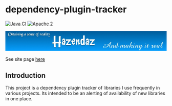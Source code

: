 ﻿# dependency-plugin-tracker #

[![Java CI](https://github.com/hazendaz/dependency-plugin-tracker/workflows/Java%20CI/badge.svg)](https://github.com/hazendaz/dependency-plugin-tracker/workflows/Java%20CI)
[![Apache 2](http://img.shields.io/badge/license-Apache%202-blue.svg)](http://www.apache.org/licenses/LICENSE-2.0)

![hazendaz](src/site/resources/images/hazendaz-banner.jpg)

See site page [here](https://hazendaz.github.io/dependency-plugin-tracker/)

## Introduction ##

This project is a dependency plugin tracker of libraries I use frequently in various projects.  Its intended to be an alerting of availability of
new libraries in one place.
